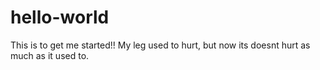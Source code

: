 # hello-world
This is to get me started!!
My leg used to hurt, but now its doesnt hurt as much as it used to. 
